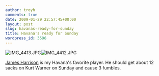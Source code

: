 ```yaml
---
author: troyh
comments: true
date: 2009-01-29 22:57:45+00:00
layout: post
slug: havanas-ready-for-sunday
title: Havana's ready for Sunday
wordpress_id: 3596
---
```


![IMG_4413.JPG](http://farm4.static.flickr.com/3489/3237765610_289d17c214_m.jpg)![IMG_4412.JPG](http://farm4.static.flickr.com/3413/3237765720_084935eeb7_m.jpg)




[James Harrison](http://www.nytimes.com/2009/01/06/sports/ncaafootball/06steelers.html?_r=1) is my Havana's favorite player. He should get about 12 sacks on Kurt Warner on Sunday and cause 3 fumbles.
